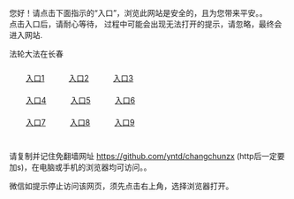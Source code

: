 您好！请点击下面指示的“入口”，浏览此网站是安全的，且为您带来平安。。 <br/>
点击入口后，请耐心等待， 过程中可能会出现无法打开的提示，请忽略，最终会进入网站. </br>

法轮大法在长春<br/>
<div style="padding:10px"><a style="margin:20px" target="_blank" href="https://dwfacit7sv8zr.cloudfront.net/2Qpsp?lqkod" id="ccLink1" rel="nofollow">入口1</a> <a target="_blank" style="margin:20px" href="https://d1bx5hwb89poyy.cloudfront.net/2Qpsp?tdfqi" id="ccLink2" rel="nofollow">入口2</a> <a style="margin:20px" target="_blank" href="https://d270u3pfh23glg.cloudfront.net/2Qpsp?lmqhbs" id="ccLink3" rel="nofollow">入口3</a></div>

<div style="padding:10px" ><a style="margin:20px" target="_blank" href="https://dwfacit7sv8zr.cloudfront.net/2Qpsp?lqkod" id="ccLink4" rel="nofollow">入口4</a> <a style="margin:20px" href="https://d1bx5hwb89poyy.cloudfront.net/2Qpsp?tdfqi" target="_blank" id="ccLink5" rel="nofollow">入口5</a> <a style="margin:20px" href="https://d270u3pfh23glg.cloudfront.net/2Qpsp?lmqhbs" target="_blank" id="ccLink6" rel="nofollow">入口6</a></div>

<div style="padding:10px"><a style="margin:20px" target="_blank" href="https://dwfacit7sv8zr.cloudfront.net/2Qpsp?lqkod" id="ccLink7" rel="nofollow">入口7</a> <a style="margin:20px" href="https://d1bx5hwb89poyy.cloudfront.net/2Qpsp?tdfqi" target="_blank" id="ccLink8" rel="nofollow">入口8</a> <a style="margin:20px" target="_blank" href="https://d270u3pfh23glg.cloudfront.net/2Qpsp?lmqhbs" id="ccLink9" rel="nofollow">入口9</a></div>

<br/>



请复制并记住免翻墙网址 https://github.com/yntd/changchunzx (http后一定要加s)，在电脑或手机的浏览器均可访问。。<br/>

微信如提示停止访问该网页，须先点击右上角，选择浏览器打开。
